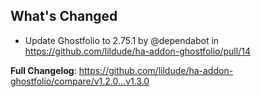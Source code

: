 ## What's Changed
* Update Ghostfolio to 2.75.1 by @dependabot in https://github.com/lildude/ha-addon-ghostfolio/pull/14


**Full Changelog**: https://github.com/lildude/ha-addon-ghostfolio/compare/v1.2.0...v1.3.0
